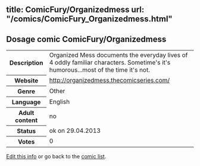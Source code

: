 title: ComicFury/Organizedmess
url: "/comics/ComicFury_Organizedmess.html"
---
Dosage comic ComicFury/Organizedmess
-----------------------------------------

<p id="msg"></p>
<script type="text/javascript">
if (window.location.search === '?edit_info_mail=sent_ok') {
  var elem = document.getElementById("msg");
  elem.innerHTML = 'Edited information sucessfully sent for review, which is usually done daily. Thanks!';
  elem.className = 'ok';
}
</script>
<table class="comicinfo">
<tr>
<th>Description</th><td>Organized Mess documents the everyday lives of 4 oddly familiar characters. Sometime's it's humorous...most of the time it's not.</td>
</tr>
<tr>
<th>Website</th><td><a href="http://organizedmess.thecomicseries.com/">http://organizedmess.thecomicseries.com/</a></td>
</tr>
<tr>
<th>Genre</th><td>Other</td>
</tr>
<tr>
<th>Language</th><td>English</td>
</tr>
<tr>
<th>Adult content</th><td>no</td>
</tr>
<tr>
<th>Status</th><td>ok on 29.04.2013</td>
</tr>
<tr>
<th>Votes</th><td>0</td>
</tr>
</table>

[Edit this info](ComicFury_Organizedmess_edit.html) or go back to the [comic list](../comic-index.html).
